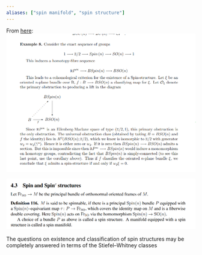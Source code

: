 ```yaml
---
aliases: ["spin manifold", "spin structure"]
---
```


From [here](http://math.mit.edu/~mbehrens/18.906spring10/prin.pdf):
![](attachments/Pasted%20image%2020210612233405.png)

![](attachments/Pasted%20image%2020210613130400.png)

The questions on existence and classification of spin structures may be completely answered in terms of the Stiefel–Whitney classes